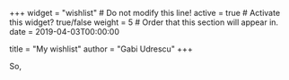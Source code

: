 +++
widget = "wishlist"  # Do not modify this line!
active = true  # Activate this widget? true/false
weight = 5  # Order that this section will appear in.
date = 2019-04-03T00:00:00

title = "My wishlist"
author = "Gabi Udrescu"
+++

So, 
<!--stackedit_data:
eyJoaXN0b3J5IjpbNjczMjE4MTA5XX0=
-->